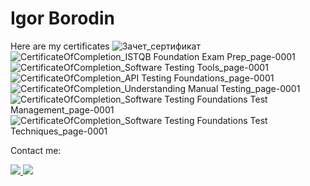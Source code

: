 # Igor Borodin
Here are my certificates
![Зачет_сертификат](https://user-images.githubusercontent.com/115728975/204132987-0001192c-af44-4dff-9104-2267982a3f4a.jpg)
![CertificateOfCompletion_ISTQB Foundation Exam Prep_page-0001](https://user-images.githubusercontent.com/115728975/205328198-34de4952-4df3-448d-867f-e89d17ae42da.jpg)
![CertificateOfCompletion_Software Testing Tools_page-0001](https://user-images.githubusercontent.com/115728975/205729903-18ce991d-4c75-43b5-a6db-1e69678583fd.jpg)
![CertificateOfCompletion_API Testing Foundations_page-0001](https://user-images.githubusercontent.com/115728975/205946313-a882c0aa-c31a-4ad3-ae4f-a88b7157f03e.jpg)
![CertificateOfCompletion_Understanding Manual Testing_page-0001](https://user-images.githubusercontent.com/115728975/207191980-2f359815-f48f-4960-9dea-cdb913f8dcdd.jpg)
![CertificateOfCompletion_Software Testing Foundations Test Management_page-0001](https://user-images.githubusercontent.com/115728975/207443728-2476cfd2-c90c-44c7-9100-62a4210167f3.jpg)
![CertificateOfCompletion_Software Testing Foundations Test Techniques_page-0001](https://user-images.githubusercontent.com/115728975/215801302-183e42cc-045d-4ba6-9612-da38d9f7ff37.jpg)
<p> Contact me: </p>
<p> <a href="https://www.linkedin.com/in/itigorborodin/" >
<img src="https://img.shields.io/badge/LinkedIn-0077B5?style=for-the-badge&logo=linkedin&logoColor=white" /> </a>
<a href="mailto:flyingruh@gmail.com" >
<img src="https://img.shields.io/badge/Gmail-D14836?style=for-the-badge&logo=gmail&logoColor=white" /> </a> </p>

